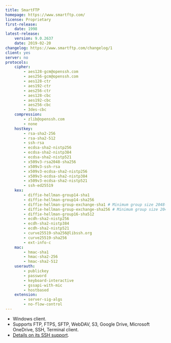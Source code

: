 ```yaml
---
title: SmartFTP
homepage: https://www.smartftp.com/
license: Proprietary
first-release:
    date: 1998
latest-release:
    version: 9.0.2637
    date: 2019-02-20
changelog: https://www.smartftp.com/changelog/1
client: yes
server: no
protocols:
    cipher:
        - aes128-gcm@openssh.com
        - aes256-gcm@openssh.com
        - aes128-ctr
        - aes192-ctr
        - aes256-ctr
        - aes128-cbc
        - aes192-cbc
        - aes256-cbc
        - 3des-cbc
    compression:
        - zlib@openssh.com
        - none
    hostkey:
        - rsa-sha2-256
        - rsa-sha2-512
        - ssh-rsa
        - ecdsa-sha2-nistp256
        - ecdsa-sha2-nistp384
        - ecdsa-sha2-nistp521
        - x509v3-rsa2048-sha256
        - x509v3-ssh-rsa
        - x509v3-ecdsa-sha2-nistp256
        - x509v3-ecdsa-sha2-nistp384
        - x509v3-ecdsa-sha2-nistp521
        - ssh-ed25519
    kex:
        - diffie-hellman-group14-sha1
        - diffie-hellman-group14-sha256
        - diffie-hellman-group-exchange-sha1 # Minimum group size 2048-bit
        - diffie-hellman-group-exchange-sha256 # Minimum group size 2048-bit
        - diffie-hellman-group16-sha512
        - ecdh-sha2-nistp256
        - ecdh-sha2-nistp384
        - ecdh-sha2-nistp521
        - curve25519-sha256@libssh.org
        - curve25519-sha256
        - ext-info-c
    mac:
        - hmac-sha1
        - hmac-sha2-256
        - hmac-sha2-512
    userauth:
        - publickey
        - password
        - keyboard-interactive
        - gssapi-with-mic
        - hostbased
    extension:
        - server-sig-algs
        - no-flow-control
---
```

* Windows client.
* Supports FTP, FTPS, SFTP, WebDAV, S3, Google Drive, Microsoft OneDrive, SSH, Terminal client.
* [Details on its SSH support](https://www.smartftp.com/client/features/ssh).
